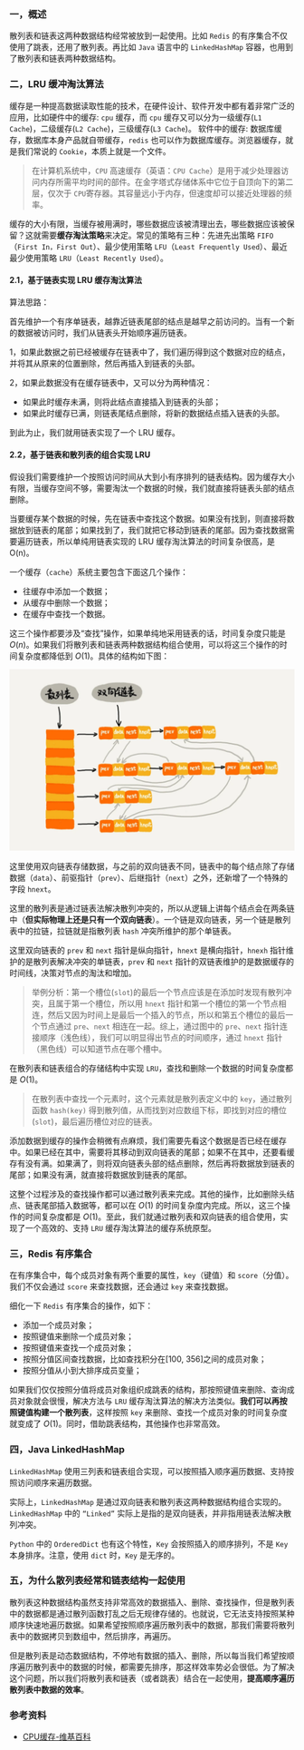 ### 一，概述

散列表和链表这两种数据结构经常被放到一起使用。比如 `Redis` 的有序集合不仅使用了跳表，还用了散列表。再比如 `Java` 语言中的 `LinkedHashMap` 容器，也用到了散列表和链表两种数据结构。

### 二，LRU 缓冲淘汰算法

缓存是一种提高数据读取性能的技术，在硬件设计、软件开发中都有着非常广泛的应用，比如硬件中的缓存: `cpu` 缓存，而 `cpu` 缓存又可以分为一级缓存(`L1 Cache`)，二级缓存(`L2 Cache`)，三级缓存(`L3 Cache`)。 软件中的缓存: 数据库缓存，数据库本身产品就自带缓存，`redis` 也可以作为数据库缓存。浏览器缓存，就是我们常说的 `Cookie`，本质上就是一个文件。

> 在计算机系统中，`CPU` 高速缓存（英语：`CPU Cache`）是用于减少处理器访问内存所需平均时间的部件。在金字塔式存储体系中它位于自顶向下的第二层，仅次于 `CPU`寄存器。其容量远小于内存，但速度却可以接近处理器的频率。

缓存的大小有限，当缓存被用满时，哪些数据应该被清理出去，哪些数据应该被保留？这就需要**缓存淘汰策略**来决定。常见的策略有三种：先进先出策略 `FIFO`（`First In，First Out`）、最少使用策略 `LFU`（`Least Frequently Used`）、最近最少使用策略 `LRU`（`Least Recently Used`）。

#### 2.1，基于链表实现 LRU 缓存淘汰算法

算法思路：

首先维护一个有序单链表，越靠近链表尾部的结点是越早之前访问的。当有一个新的数据被访问时，我们从链表头开始顺序遍历链表。

1，如果此数据之前已经被缓存在链表中了，我们遍历得到这个数据对应的结点，并将其从原来的位置删除，然后再插入到链表的头部。

2，如果此数据没有在缓存链表中，又可以分为两种情况：
   + 如果此时缓存未满，则将此结点直接插入到链表的头部；
   + 如果此时缓存已满，则链表尾结点删除，将新的数据结点插入链表的头部。

到此为止，我们就用链表实现了一个 LRU 缓存。

#### 2.2，基于链表和散列表的组合实现 LRU 

假设我们需要维护一个按照访问时间从大到小有序排列的链表结构。因为缓存大小有限，当缓存空间不够，需要淘汰一个数据的时候，我们就直接将链表头部的结点删除。

当要缓存某个数据的时候，先在链表中查找这个数据。如果没有找到，则直接将数据放到链表的尾部；如果找到了，我们就把它移动到链表的尾部。因为查找数据需要遍历链表，所以单纯用链表实现的 LRU 缓存淘汰算法的时间复杂很高，是 O(n)。

一个缓存（`cache`）系统主要包含下面这几个操作：

+ 往缓存中添加一个数据；
+ 从缓存中删除一个数据；
+ 在缓存中查找一个数据。
  
这三个操作都要涉及“查找”操作，如果单纯地采用链表的话，时间复杂度只能是 $O(n)$。如果我们将散列表和链表两种数据结构组合使用，可以将这三个操作的时间复杂度都降低到 $O(1)$。具体的结构如下图：

![链表和散列表的结合](.././/images/linked_list+hash_table.png)

这里使用双向链表存储数据，与之前的双向链表不同，链表中的每个结点除了存储数据（`data`）、前驱指针（`prev`）、后继指针（`next`）之外，还新增了一个特殊的字段 `hnext`。

这里的散列表是通过链表法解决散列冲突的，所以从逻辑上讲每个结点会在两条链中（**但实际物理上还是只有一个双向链表**）。一个链是双向链表，另一个链是散列表中的拉链，拉链就是指散列表 `hash` 冲突所维护的那个单链表。

这里双向链表的 `prev` 和 `next` 指针是纵向指针，`hnext` 是横向指针，`hnexh` 指针维护的是散列表解决冲突的单链表，`prev` 和 `next` 指针的双链表维护的是数据缓存的时间线，决策对节点的淘汰和增加。

> 举例分析：第一个槽位(`slot`)的最后一个节点应该是在添加时发现有散列冲突，且属于第一个槽位，所以用 `hnext` 指针和第一个槽位的第一个节点相连，然后又因为时间上是最后一个插入的节点，所以和第五个槽位的最后一个节点通过 `pre`、`next` 相连在一起。综上，通过图中的 `pre`、`next` 指针连接顺序（浅色线），我们可以明显得出节点的时间顺序，通过 `hnext` 指针（黑色线）可以知道节点在哪个槽中。

在散列表和链表组合的存储结构中实现 `LRU`，查找和删除一个数据的时间复杂度都是 $O(1)$。

> 在散列表中查找一个元素时，这个元素就是散列表定义中的 `key`，通过散列函数 `hash(key)` 得到散列值，从而找到对应数组下标，即找到对应的槽位(`slot`)，最后遍历槽位对应的链表。

添加数据到缓存的操作会稍微有点麻烦，我们需要先看这个数据是否已经在缓存中。如果已经在其中，需要将其移动到双向链表的尾部；如果不在其中，还要看缓存有没有满。如果满了，则将双向链表头部的结点删除，然后再将数据放到链表的尾部；如果没有满，就直接将数据放到链表的尾部。

这整个过程涉及的查找操作都可以通过散列表来完成。其他的操作，比如删除头结点、链表尾部插入数据等，都可以在 $O(1)$ 的时间复杂度内完成。所以，这三个操作的时间复杂度都是 $O(1)$。至此，我们就通过散列表和双向链表的组合使用，实现了一个高效的、支持 `LRU` 缓存淘汰算法的缓存系统原型。

### 三，Redis 有序集合

在有序集合中，每个成员对象有两个重要的属性，`key`（键值）和 `score`（分值）。我们不仅会通过 `score` 来查找数据，还会通过 `key` 来查找数据。

细化一下 `Redis` 有序集合的操作，如下：

+ 添加一个成员对象；
+ 按照键值来删除一个成员对象；
+ 按照键值来查找一个成员对象；
+ 按照分值区间查找数据，比如查找积分在[100, 356]之间的成员对象；
+ 按照分值从小到大排序成员变量；

如果我们仅仅按照分值将成员对象组织成跳表的结构，那按照键值来删除、查询成员对象就会很慢，解决方法与 `LRU` 缓存淘汰算法的解决方法类似。**我们可以再按照键值构建一个散列表**，这样按照 `key` 来删除、查找一个成员对象的时间复杂度就变成了 $O(1)$。同时，借助跳表结构，其他操作也非常高效。

### 四，Java LinkedHashMap

`LinkedHashMap` 使用三列表和链表组合实现，可以按照插入顺序遍历数据、支持按照访问顺序来遍历数据。

实际上，`LinkedHashMap` 是通过双向链表和散列表这两种数据结构组合实现的。`LinkedHashMap` 中的 `“Linked”` 实际上是指的是双向链表，并非指用链表法解决散列冲突。

`Python` 中的 `OrderedDict` 也有这个特性，`Key` 会按照插入的顺序排列，不是 `Key` 本身排序。注意，使用 `dict` 时，`Key` 是无序的。

### 五，为什么散列表经常和链表结构一起使用

散列表这种数据结构虽然支持非常高效的数据插入、删除、查找操作，但是散列表中的数据都是通过散列函数打乱之后无规律存储的。也就说，它无法支持按照某种顺序快速地遍历数据。如果希望按照顺序遍历散列表中的数据，那我们需要将散列表中的数据拷贝到数组中，然后排序，再遍历。

但是散列表是动态数据结构，不停地有数据的插入、删除，所以每当我们希望按顺序遍历散列表中的数据的时候，都需要先排序，那这样效率势必会很低。为了解决这个问题，所以我们将散列表和链表（或者跳表）结合在一起使用，**提高顺序遍历散列表中数据的效率**。

### 参考资料

+ [CPU缓存-维基百科](https://zh.wikipedia.org/wiki/CPU%E7%BC%93%E5%AD%98)